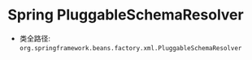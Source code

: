 # Spring PluggableSchemaResolver
- 类全路径: `org.springframework.beans.factory.xml.PluggableSchemaResolver`